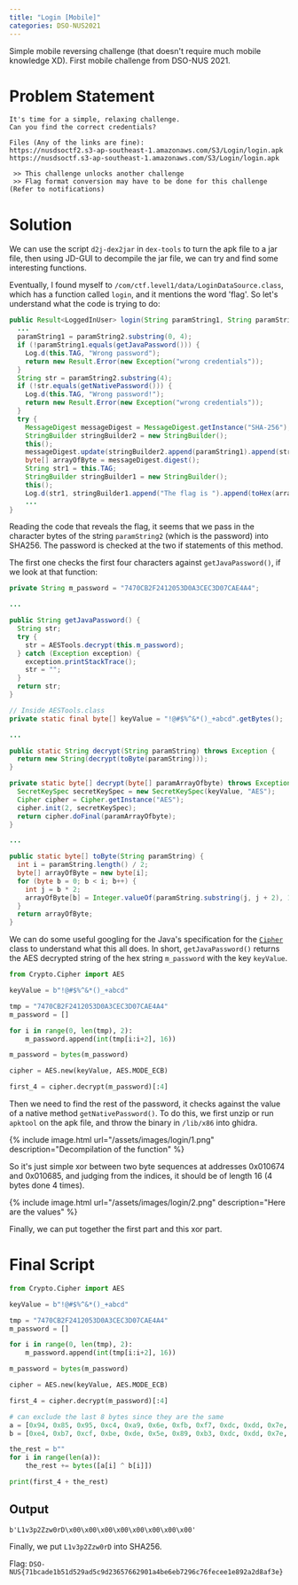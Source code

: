 ```yaml
---
title: "Login [Mobile]"
categories: DSO-NUS2021
---
```


Simple mobile reversing challenge (that doesn't require much mobile knowledge XD). First mobile challenge from DSO-NUS 2021.

# Problem Statement
```
It's time for a simple, relaxing challenge.
Can you find the correct credentials?

Files (Any of the links are fine):
https://nusdsoctf2.s3-ap-southeast-1.amazonaws.com/S3/Login/login.apk
https://nusdsoctf.s3-ap-southeast-1.amazonaws.com/S3/Login/login.apk

 >> This challenge unlocks another challenge
 >> Flag format conversion may have to be done for this challenge (Refer to notifications)
```

# Solution

We can use the script `d2j-dex2jar` in `dex-tools` to turn the apk file to a jar file, then using JD-GUI to decompile the jar file, we can try and find some interesting functions.

Eventually, I found myself to `/com/ctf.level1/data/LoginDataSource.class`, which has a function called `login`, and it mentions the word 'flag'. So let's understand what the code is trying to do:

```java
public Result<LoggedInUser> login(String paramString1, String paramString2) {
  ...
  paramString1 = paramString2.substring(0, 4);
  if (!paramString1.equals(getJavaPassword())) {
    Log.d(this.TAG, "Wrong password");
    return new Result.Error(new Exception("wrong credentials"));
  }
  String str = paramString2.substring(4);
  if (!str.equals(getNativePassword())) {
    Log.d(this.TAG, "Wrong password!");
    return new Result.Error(new Exception("wrong credentials"));
  }
  try {
    MessageDigest messageDigest = MessageDigest.getInstance("SHA-256");
    StringBuilder stringBuilder2 = new StringBuilder();
    this();
    messageDigest.update(stringBuilder2.append(paramString1).append(str).toString().getBytes());
    byte[] arrayOfByte = messageDigest.digest();
    String str1 = this.TAG;
    StringBuilder stringBuilder1 = new StringBuilder();
    this();
    Log.d(str1, stringBuilder1.append("The flag is ").append(toHex(arrayOfByte)).toString());
    ...
}
```

Reading the code that reveals the flag, it seems that we pass in the character bytes of the string `paramString2` (which is the password) into SHA256. The password is checked at the two if statements of this method.

The first one checks the first four characters against `getJavaPassword()`, if we look at that function:

```java
private String m_password = "7470CB2F2412053D0A3CEC3D07CAE4A4";

...

public String getJavaPassword() {
  String str;
  try {
    str = AESTools.decrypt(this.m_password);
  } catch (Exception exception) {
    exception.printStackTrace();
    str = "";
  }
  return str;
}

// Inside AESTools.class
private static final byte[] keyValue = "!@#$%^&*()_+abcd".getBytes();

...

public static String decrypt(String paramString) throws Exception {
  return new String(decrypt(toByte(paramString)));
}

private static byte[] decrypt(byte[] paramArrayOfbyte) throws Exception {
  SecretKeySpec secretKeySpec = new SecretKeySpec(keyValue, "AES");
  Cipher cipher = Cipher.getInstance("AES");
  cipher.init(2, secretKeySpec);
  return cipher.doFinal(paramArrayOfbyte);
}

...

public static byte[] toByte(String paramString) {
  int i = paramString.length() / 2;
  byte[] arrayOfByte = new byte[i];
  for (byte b = 0; b < i; b++) {
    int j = b * 2;
    arrayOfByte[b] = Integer.valueOf(paramString.substring(j, j + 2), 16).byteValue();
  }
  return arrayOfByte;
}
```

We can do some useful googling for the Java's specification for the [`Cipher`](https://docs.oracle.com/javase/7/docs/api/javax/crypto/Cipher.html) class to understand what this all does. In short, `getJavaPassword()` returns the AES decrypted string of the hex string `m_password` with the key `keyValue`.

```python
from Crypto.Cipher import AES

keyValue = b"!@#$%^&*()_+abcd"

tmp = "7470CB2F2412053D0A3CEC3D07CAE4A4"
m_password = []

for i in range(0, len(tmp), 2):
    m_password.append(int(tmp[i:i+2], 16))

m_password = bytes(m_password)

cipher = AES.new(keyValue, AES.MODE_ECB)

first_4 = cipher.decrypt(m_password)[:4]
```

Then we need to find the rest of the password, it checks against the value of a native method `getNativePassword()`. To do this, we first unzip or run `apktool` on the apk file, and throw the binary in `/lib/x86` into ghidra.

{% include image.html url="/assets/images/login/1.png" description="Decompilation of the function" %}

So it's just simple xor between two byte sequences at addresses 0x010674 and 0x010685, and judging from the indices, it should be of length 16 (4 bytes done 4 times).

{% include image.html url="/assets/images/login/2.png" description="Here are the values" %}

Finally, we can put together the first part and this xor part.

# Final Script
```python
from Crypto.Cipher import AES

keyValue = b"!@#$%^&*()_+abcd"

tmp = "7470CB2F2412053D0A3CEC3D07CAE4A4"
m_password = []

for i in range(0, len(tmp), 2):
    m_password.append(int(tmp[i:i+2], 16))

m_password = bytes(m_password)

cipher = AES.new(keyValue, AES.MODE_ECB)

first_4 = cipher.decrypt(m_password)[:4]

# can exclude the last 8 bytes since they are the same
a = [0x94, 0x85, 0x95, 0xc4, 0xa9, 0x6e, 0xfb, 0xf7, 0xdc, 0xdd, 0x7e, 0xc4, 0x7a, 0x6c, 0x8f, 0x0f]
b = [0xe4, 0xb7, 0xcf, 0xbe, 0xde, 0x5e, 0x89, 0xb3, 0xdc, 0xdd, 0x7e, 0xc4, 0x7a, 0x6c, 0x8f, 0x0f]

the_rest = b""
for i in range(len(a)):
    the_rest += bytes([a[i] ^ b[i]])

print(first_4 + the_rest)
```

## Output
```
b'L1v3p2Zzw0rD\x00\x00\x00\x00\x00\x00\x00\x00'
```

Finally, we put `L1v3p2Zzw0rD` into SHA256.

Flag: `DSO-NUS{71bcade1b51d529ad5c9d23657662901a4be6eb7296c76fecee1e892a2d8af3e}`
